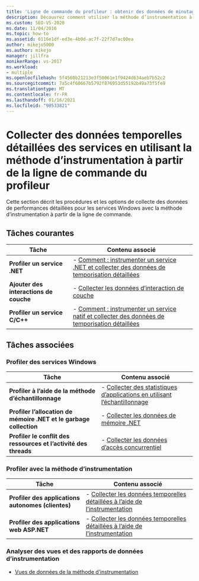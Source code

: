 ```yaml
---
title: 'Ligne de commande du profileur : obtenir des données de minutage pour un service'
description: Découvrez comment utiliser la méthode d’instrumentation à partir de la ligne de commande pour collecter des données de performances détaillées pour les services Windows.
ms.custom: SEO-VS-2020
ms.date: 11/04/2016
ms.topic: how-to
ms.assetid: 6116e1df-ed3e-4b0d-ac7f-22f7d7ac00ea
author: mikejo5000
ms.author: mikejo
manager: jillfra
monikerRange: vs-2017
ms.workload:
- multiple
ms.openlocfilehash: 5f4560b21213e3f50061e1f9424d634aeb7b52c2
ms.sourcegitcommit: 7a5c4f60667b5792f876953d55192b49a73f5fe9
ms.translationtype: MT
ms.contentlocale: fr-FR
ms.lasthandoff: 01/16/2021
ms.locfileid: "98533821"
---
```

# <a name="collect-detailed-timing-data-for-services-by-using-the-instrumentation-method-from-the-profiler-command-line"></a>Collecter des données temporelles détaillées des services en utilisant la méthode d’instrumentation à partir de la ligne de commande du profileur
Cette section décrit les procédures et les options de collecte des données de performances détaillées pour les services Windows avec la méthode d’instrumentation à partir de la ligne de commande.

## <a name="common-tasks"></a>Tâches courantes

|Tâche|Contenu associé|
|----------|---------------------|
|**Profiler un service .NET**|-   [Comment : instrumenter un service .NET et collecter des données de temporisation détaillées](../profiling/how-to-instrument-a-dotnet-service-and-collect-detailed-timing-data-by-using-the-profiler-command-line.md)|
|**Ajouter des interactions de couche**|-   [Collecter les données d’interaction de couche](../profiling/adding-tier-interaction-data-from-the-command-line.md)|
|**Profiler un service C/C++**|-   [Comment : instrumenter un service natif et collecter des données de temporisation détaillées](../profiling/how-to-instrument-a-native-service-and-collect-detailed-timing-data-by-using-the-profiler-command-line.md)|

## <a name="related-tasks"></a>Tâches associées

### <a name="profile-windows-services"></a>Profiler des services Windows

|Tâche|Contenu associé|
|----------|---------------------|
|**Profiler à l’aide de la méthode d’échantillonnage**|-   [Collecter des statistiques d’applications en utilisant l’échantillonnage](../profiling/collecting-application-statistics-for-services-by-using-the-profiler-sampling-method.md)|
|**Profiler l’allocation de mémoire .NET et le garbage collection**|-   [Collecter les données de mémoire .NET](../profiling/collecting-memory-data-from-dotnet-framework-services-by-using-the-profiler-command-line.md)|
|**Profiler le conflit des ressources et l’activité des threads**|-   [Collecter les données d’accès concurrentiel](../profiling/collecting-concurrency-data-for-a-service-by-using-the-profiler-command-line.md)|

### <a name="profile-by-using-the-instrumentation-method"></a>Profiler avec la méthode d’instrumentation

|Tâche|Contenu associé|
|----------|---------------------|
|**Profiler des applications autonomes (clientes)**|-   [Collecter les données temporelles détaillées à l’aide de l’instrumentation](../profiling/collecting-detailed-timing-data-for-a-stand-alone-application.md)|
|**Profiler des applications web ASP.NET**|-   [Collecter les données temporelles détaillées à l’aide de l’instrumentation](../profiling/collecting-detailed-timing-data-aspnet-profiler-instrumentation-method.md)|

### <a name="analyze-instrumentation-data-views-and-reports"></a>Analyser des vues et des rapports de données d’instrumentation
- [Vues de données de la méthode d’instrumentation](../profiling/instrumentation-method-data-views.md)
